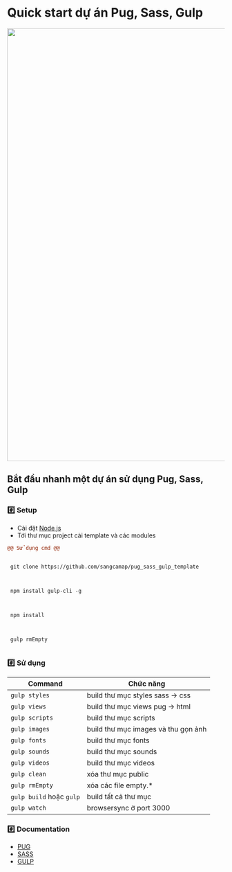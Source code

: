 # Quick start dự  án Pug, Sass, Gulp

<p align="center">
<img src="build/images/empty.png" width = "1000"/>
</p>

## Bắt đầu nhanh một dự án sử dụng Pug, Sass, Gulp

### :hash: Setup

- Cài đặt [Node js](https://nodejs.org/en/)
- Tới thư mục project cài template và các modules


 ```diff
 @@ Sử dụng cmd @@
```
 ```
 
  git clone https://github.com/sangcamap/pug_sass_gulp_template
  
 ```
 
 ```
 
  npm install gulp-cli -g
  
 ```
 
 ```
 
  npm install
  
 ```
 
 ```
 
  gulp rmEmpty
  
 ```

### :hash: Sử dụng

| Command                 | Chức năng          
| ----------------------- |-----------------------------------|
| `gulp styles`           | build thư mục styles sass -> css 
| `gulp views`            | build thư mục views pug  -> html
| `gulp scripts`          | build thư mục scripts       
| `gulp images`           | build thư mục images và thu gọn ảnh
| `gulp fonts`            | build thư mục fonts
| `gulp sounds`           | build thư mục sounds
| `gulp videos`           | build thư mục videos
| `gulp clean`            | xóa thư mục public
| `gulp rmEmpty`          | xóa các file empty.* 
| `gulp build` hoặc `gulp`| build tất cả thư mục
| `gulp watch`            | browsersync ở port 3000

### :hash: Documentation
- [PUG](https://pugjs.org/language/attributes.html)
- [SASS](https://sass-lang.com/guide)
- [GULP](https://gulpjs.com/docs/en/getting-started/quick-start)

